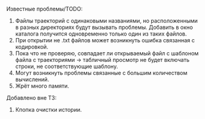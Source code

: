 Известные проблемы/TODO:
1. Файлы траекторий с одинаковыми названиями, но расположенными в разных директориях будут вызывать проблемы. Добавить в окно каталога получится одновременно только один из таких файлов.
2. При открытии не .txt файлов может возникнуть ошибка связанная с кодировкой.
3. Пока что не проверяю, совпадает ли открываемый файл с шаблоном файла с траекториями -> табличный просмотр не будет включать строки, не соответствующие шаблону.
4. Могут возникнуть проблемы связанные с большим количеством вычислений.
5. Жрёт много памяти.

Добавлено вне ТЗ:

1. Кпопка очистки истории.

